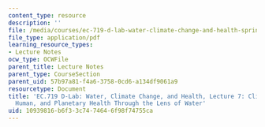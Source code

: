 ```yaml
---
content_type: resource
description: ''
file: /media/courses/ec-719-d-lab-water-climate-change-and-health-spring-2019/10939816b6f33c7474646f98f74755ca_MITEC_719S19_lec7.pdf
file_type: application/pdf
learning_resource_types:
- Lecture Notes
ocw_type: OCWFile
parent_title: Lecture Notes
parent_type: CourseSection
parent_uid: 57b97a81-f4a6-3758-0cd6-a134df9061a9
resourcetype: Document
title: 'EC.719 D-Lab: Water, Climate Change, and Health, Lecture 7: Climate Change,
  Human, and Planetary Health Through the Lens of Water'
uid: 10939816-b6f3-3c74-7464-6f98f74755ca
---
```

